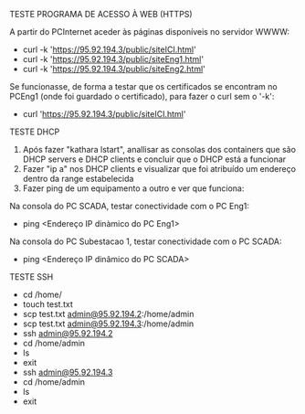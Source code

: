 
TESTE PROGRAMA DE ACESSO À WEB (HTTPS)

A partir do PCInternet aceder às páginas disponíveis no servidor WWWW:

* curl -k 'https://95.92.194.3/public/siteICI.html'
* curl -k 'https://95.92.194.3/public/siteEng1.html'
* curl -k 'https://95.92.194.3/public/siteEng2.html'

Se funcionasse, de forma a testar que os certificados se encontram no PCEng1 (onde foi guardado o certificado), para fazer o curl sem o '-k':

* curl 'https://95.92.194.3/public/siteICI.html'

TESTE DHCP

1. Após fazer "kathara lstart", anallisar as consolas dos containers que são DHCP servers e DHCP clients e concluir que o DHCP está a funcionar
2. Fazer "ip a" nos DHCP clients e visualizar que foi atribuído um endereço dentro da range estabelecida
3. Fazer ping de um equipamento a outro e ver que funciona:

Na consola do PC SCADA, testar conectividade com o PC Eng1: 
* ping <Endereço IP dinàmico do PC Eng1>

Na consola do PC Subestacao 1, testar conectividade com o PC SCADA: 
* ping <Endereço IP dinâmico do PC SCADA>



TESTE SSH
* cd /home/
* touch test.txt
* scp test.txt admin@95.92.194.2:/home/admin
* scp test.txt admin@95.92.194.3:/home/admin
* ssh admin@95.92.194.2
* cd /home/admin
* ls
* exit
* ssh admin@95.92.194.3
* cd /home/admin
* ls
* exit


